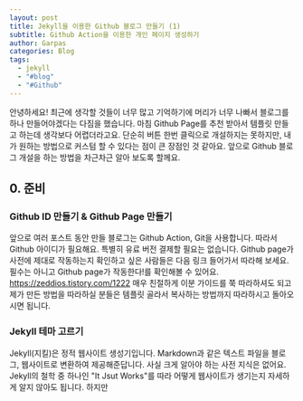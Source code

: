 ```yaml
---
layout: post
title: Jekyll을 이용한 Github 블로그 만들기 (1)
subtitle: Github Action을 이용한 개인 페이지 생성하기
author: Garpas
categories: Blog
tags:
  - jekyll
  - "#blog"
  - "#Github"
---
```

안녕하세요! 
최근에 생각할 것들이 너무 많고 기억하기에 머리가 너무 나빠서 블로그를 하나 만들어야겠다는 다짐을 했습니다. 마침 Github Page를 추천 받아서 템플릿 만들고 하는데 생각보다 어렵더라고요. 단순히 버튼 한번 클릭으로 개설하지는 못하지만, 내가 원하는 방법으로 커스텀 할 수 있다는 점이 큰 장점인 것 같아요. 앞으로 Github 블로그 개설을 하는 방법을 차근차근 알아 보도록 할께요.

## 0. 준비
### Github ID 만들기 & Github Page 만들기
앞으로 여러 포스트 동안 만들 블로그는 Github Action, Git을 사용합니다. 따라서 Github 아이디가 필요해요. 특별히 유료 버전 결제할 필요는 없습니다. Github page가 사전에 제대로 작동하는지 확인하고 싶은 사람들은 다음 링크 들어가서 따라해 보세요. 필수는 아니고 Github page가 작동한다!를 확인해볼 수 있어요. 
https://zeddios.tistory.com/1222 
매우 친절하게 이분 가이드를 쭉 따라하셔도 되고 제가 만든 방법을 따라하실 분들은 템플릿 골라서 복사하는 방법까지 따라하시고 돌아오시면 됩니다.

### Jekyll 테마 고르기
Jekyll(지킬)은 정적 웹사이트 생성기입니다.  Markdown과 같은 텍스트 파일을 블로그, 웹사이트로 변환하여 제공해준답니다. 사실 크게 알아야 하는 사전 지식은 없어요. Jekyll의 철학 중 하나인 "It Jsut Works"를 따라 어떻게 웹사이트가 생기는지 자세하게 알지 않아도 됩니다. 하지만


